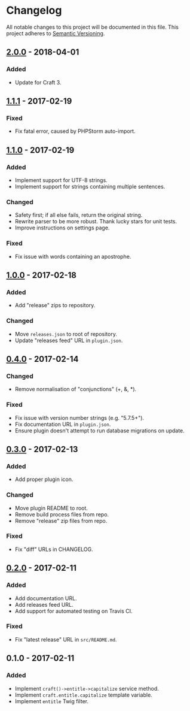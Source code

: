 # Changelog
All notable changes to this project will be documented in this file. This
project adheres to [Semantic Versioning](http://semver.org/).

## [2.0.0] - 2018-04-01
### Added
- Update for Craft 3.

[2.0.0]: https://github.com/experience/entitle.craft-plugin/compare/1.1.1...HEAD

## [1.1.1] - 2017-02-19
### Fixed
- Fix fatal error, caused by PHPStorm auto-import.

[1.1.1]: https://github.com/experience/entitle.craft-plugin/compare/1.1.0...HEAD

## [1.1.0] - 2017-02-19
### Added
- Implement support for UTF-8 strings.
- Implement support for strings containing multiple sentences.

### Changed
- Safety first; if all else fails, return the original string.
- Rewrite parser to be more robust. Thank lucky stars for unit tests.
- Improve instructions on settings page.

### Fixed
- Fix issue with words containing an apostrophe.

[1.1.0]: https://github.com/experience/entitle.craft-plugin/compare/1.0.0...HEAD

## [1.0.0] - 2017-02-18
### Added
- Add "release" zips to repository.

### Changed
- Move `releases.json` to root of repository.
- Update "releases feed" URL in `plugin.json`.

[1.0.0]: https://github.com/experience/entitle.craft-plugin/compare/0.4.0...HEAD

## [0.4.0] - 2017-02-14
### Changed
- Remove normalisation of "conjunctions" (+, &, *).

### Fixed
- Fix issue with version number strings (e.g. "5.7.5+").
- Fix documentation URL in `plugin.json`.
- Ensure plugin doesn't attempt to run database migrations on update.

[0.4.0]: https://github.com/experience/entitle.craft-plugin/compare/0.3.0...HEAD

## [0.3.0] - 2017-02-13
### Added
- Add proper plugin icon.

### Changed
- Move plugin README to root.
- Remove build process files from repo.
- Remove "release" zip files from repo.

### Fixed
- Fix "diff" URLs in CHANGELOG.

[0.3.0]: https://github.com/experience/entitle.craft-plugin/compare/0.2.0...HEAD

## [0.2.0] - 2017-02-11
### Added
- Add documentation URL.
- Add releases feed URL.
- Add support for automated testing on Travis CI.

### Fixed
- Fix "latest release" URL in `src/README.md`.

[0.2.0]: https://github.com/experience/entitle.craft-plugin/compare/0.1.0...HEAD

## 0.1.0 - 2017-02-11
### Added
- Implement `craft()->entitle->capitalize` service method.
- Implement `craft.entitle.capitalize` template variable.
- Implement `entitle` Twig filter.
